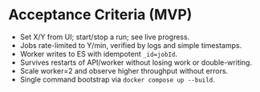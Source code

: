 # Acceptance Criteria (MVP)
- Set X/Y from UI; start/stop a run; see live progress.
- Jobs rate-limited to Y/min, verified by logs and simple timestamps.
- Worker writes to ES with idempotent `_id=jobId`.
- Survives restarts of API/worker without losing work or double-writing.
- Scale worker=2 and observe higher throughput without errors.
- Single command bootstrap via `docker compose up --build`.